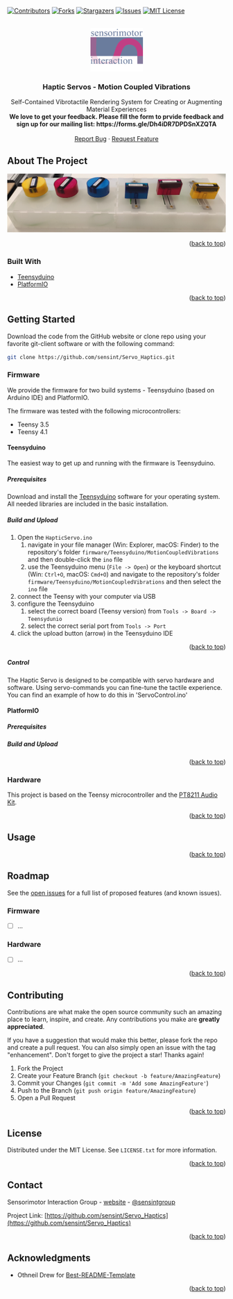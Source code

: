 <div id="top"></div>



<!-- PROJECT SHIELDS -->
<!--
*** I'm using markdown "reference style" links for readability.
*** Reference links are enclosed in brackets [ ] instead of parentheses ( ).
*** See the bottom of this document for the declaration of the reference variables
*** for contributors-url, forks-url, etc. This is an optional, concise syntax you may use.
*** https://www.markdownguide.org/basic-syntax/#reference-style-links
-->
[![Contributors][contributors-shield]][contributors-url]
[![Forks][forks-shield]][forks-url]
[![Stargazers][stars-shield]][stars-url]
[![Issues][issues-shield]][issues-url]
[![MIT License][license-shield]][license-url]



<!-- PROJECT LOGO -->
<br />
<div align="center">
  <a href="https://sensint.mpi-inf.mpg.de/">
    <img src="assets/img/sensint_logo.png" alt="Logo" width="121" height="100">
  </a>

<h3 align="center">Haptic Servos - Motion Coupled Vibrations</h3>

  <p align="center">
    Self-Contained Vibrotactile Rendering System for Creating or Augmenting Material Experiences
    <br />
    <b>We love to get your feedback. Please fill the form to prvide feedback and sign up for our mailing list: https://forms.gle/Dh4iDR7DPDSnXZQTA</b>
    <br />
    <br />
    <a href="https://github.com/sensint/Servo_Haptics/issues">Report Bug</a>
    ·
    <a href="https://github.com/sensint/Servo_Haptics/issues">Request Feature</a>
  </p>
</div>



## About The Project

![Banner images][banner-image]

<!--Add a summary of the project.-->

<p align="right">(<a href="#top">back to top</a>)</p>



### Built With

* [Teensyduino](https://www.pjrc.com/teensy/teensyduino.html)
* [PlatformIO](https://platformio.org/)

<p align="right">(<a href="#top">back to top</a>)</p>




## Getting Started

Download the code from the GitHub website or clone repo using your favorite git-client software or with the following command:

   ```sh
   git clone https://github.com/sensint/Servo_Haptics.git
   ```


### Firmware

We provide the firmware for two build systems - Teensyduino (based on Arduino IDE) and PlatformIO.

The firmware was tested with the following microcontrollers:

- Teensy 3.5
- Teensy 4.1



#### Teensyduino

The easiest way to get up and running with the firmware is Teensyduino.

##### Prerequisites

Download and install the [Teensyduino](https://www.pjrc.com/teensy/td_download.html) software for your operating system. All needed libraries are included in the basic installation.

##### Build and Upload

1. Open the `HapticServo.ino`
    1. navigate in your file manager (Win: Explorer, macOS: Finder) to the repository's folder `firmware/Teensyduino/MotionCoupledVibrations` and then double-click the `ino` file
    2. use the Teensyduino menu (`File -> Open`) or the keyboard shortcut (Win: `Ctrl+O`, macOS: `Cmd+O`) and navigate to the repository's folder `firmware/Teensyduino/MotionCoupledVibrations` and then select the `ino` file
2. connect the Teensy with your computer via USB
3. configure the Teensyduino
    1. select the correct board (Teensy version) from `Tools -> Board -> Teensydunio`
    2. select the correct serial port from `Tools -> Port`
4. click the upload button (arrow) in the Teensyduino IDE

<p align="right">(<a href="#top">back to top</a>)</p>


##### Control

The Haptic Servo is designed to be compatible with servo hardware and software. Using servo-commands you can fine-tune the tactile experience. You can find an example of how to do this in 'ServoControl.ino'


#### PlatformIO

##### Prerequisites

##### Build and Upload

<p align="right">(<a href="#top">back to top</a>)</p>




### Hardware

This project is based on the Teensy microcontroller and the [PT8211 Audio Kit](https://www.pjrc.com/store/pt8211_kit.html).

<p align="right">(<a href="#top">back to top</a>)</p>






## Usage

<!--Use this space to show useful examples of how a project can be used. Additional screenshots, code examples and demos work well in this space. You may also link to more resources.-->

<p align="right">(<a href="#top">back to top</a>)</p>



## Roadmap

See the [open issues](https://github.com/sensint/Servo_Haptics/issues) for a full list of proposed features (and known issues).

### Firmware

- [ ] ...


### Hardware

- [ ] ...

<p align="right">(<a href="#top">back to top</a>)</p>





## Contributing

Contributions are what make the open source community such an amazing place to learn, inspire, and create. Any contributions you make are **greatly appreciated**.

If you have a suggestion that would make this better, please fork the repo and create a pull request. You can also simply open an issue with the tag "enhancement".
Don't forget to give the project a star! Thanks again!

1. Fork the Project
2. Create your Feature Branch (`git checkout -b feature/AmazingFeature`)
3. Commit your Changes (`git commit -m 'Add some AmazingFeature'`)
4. Push to the Branch (`git push origin feature/AmazingFeature`)
5. Open a Pull Request

<p align="right">(<a href="#top">back to top</a>)</p>





## License

Distributed under the MIT License. See `LICENSE.txt` for more information.

<p align="right">(<a href="#top">back to top</a>)</p>





## Contact

Sensorimotor Interaction Group - [website](https://sensint.mpi-inf.mpg.de/) - [@sensintgroup](https://twitter.com/sensintgroup)

Project Link: [https://github.com/sensint/Servo_Haptics](https://github.com/sensint/Servo_Haptics)

<p align="right">(<a href="#top">back to top</a>)</p>





## Acknowledgments

* Othneil Drew for [Best-README-Template](https://github.com/othneildrew/Best-README-Template)

<p align="right">(<a href="#top">back to top</a>)</p>






<!-- MARKDOWN LINKS & IMAGES -->
<!-- https://www.markdownguide.org/basic-syntax/#reference-style-links -->
[contributors-shield]: https://img.shields.io/github/contributors/sensint/Servo_Haptics.svg?style=for-the-badge
[contributors-url]: https://github.com/sensint/Servo_Haptics/graphs/contributors
[forks-shield]: https://img.shields.io/github/forks/sensint/Servo_Haptics.svg?style=for-the-badge
[forks-url]: https://github.com/sensint/Servo_Haptics/network/members
[stars-shield]: https://img.shields.io/github/stars/sensint/Servo_Haptics.svg?style=for-the-badge
[stars-url]: https://github.com/sensint/Servo_Haptics/stargazers
[issues-shield]: https://img.shields.io/github/issues/sensint/Servo_Haptics.svg?style=for-the-badge
[issues-url]: https://github.com/sensint/Servo_Haptics/issues
[license-shield]: https://img.shields.io/github/license/sensint/Servo_Haptics.svg?style=for-the-badge
[license-url]: https://github.com/sensint/Servo_Haptics/blob/master/LICENSE
[banner-image]: assets/img/banner_temp.PNG
